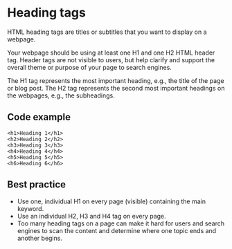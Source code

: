 # Heading tags

HTML heading tags are titles or subtitles that you want to display on a webpage.

Your webpage should be using at least one H1 and one H2 HTML header tag. Header tags are not visible to users, but help clarify and support the overall theme or purpose of your page to search engines.

The H1 tag represents the most important heading, e.g., the title of the page or blog post.
The H2 tag represents the second most important headings on the webpages, e.g., the subheadings.

## Code example

```
<h1>Heading 1</h1>
<h2>Heading 2</h2>
<h3>Heading 3</h3>
<h4>Heading 4</h4>
<h5>Heading 5</h5>
<h6>Heading 6</h6>
```

## Best practice

* Use one, individual H1 on every page (visible) containing the main keyword.
* Use an individual H2, H3 and H4 tag on every page.
* Too many heading tags on a page can make it hard for users and search engines to scan the content and determine where one topic ends and another begins.
